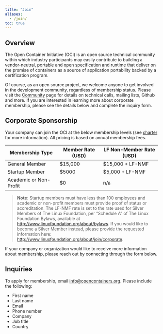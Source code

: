```yaml
---
title: "Join"
aliases: 
  - /join/
toc: true
---
```


## Overview

The Open Container Initiative (OCI) is an open source technical community within which industry participants may easily contribute to building a vendor-neutral, portable and open specification and runtime that deliver on the promise of containers as a source of application portability backed by a certification program.

Of course, as an open source project, we welcome anyone to get involved in the development community, regardless of membership status.  Please visit the [Community](/community) page for details on technical calls, mailing lists, Github and more.  If you are interested in learning more about corporate membership, please see the details below and complete the inquiry form.

## Corporate Sponsorship

 Your company can join the OCI at the below membership levels (see [charter](https://github.com/opencontainers/tob/blob/master/CHARTER.md) for more information). All pricing is based on annual membership fees.
 
| Membership Type | Member Rate (USD) | LF Non-Member Rate (USD) |
| --- | --- | --- | 
| General Member | $15,000 | $15,000 + LF-NMF |
| Startup Member | $5000 | $5,000 + LF-NMF | 
| Academic or Non-Profit | $0 | n/a |


> **Note:** Startup members must have less than 100 employees and academic or non-profit members must provide proof of status or accreditation. The LF-NMF rate is set to the rate used for Silver Members of The Linux Foundation, per “Schedule A” of The Linux Foundation Bylaws, available at http://www.linuxfoundation.org/about/bylaws. If you would like to become a Silver Member instead, please provide the requested information here: http://www.linuxfoundation.org/about/join/corporate.

If your company or organization would like to receive more information about membership, please reach out by connecting through the form below.

## Inquiries

To apply for membership, email [info@opencontainers.org](mailto:info@opencontainers.org). Please include the following:

- First name 
- Last name 
- Email
- Phone number 
- Company 
- Job title 
- Country 

